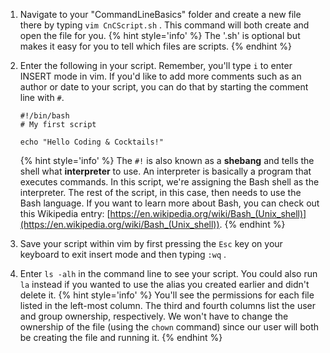 1. Navigate to your "CommandLineBasics" folder and create a new file there by typing `vim CnCScript.sh` <i class="fa fa-share fa-rotate-180"></i>. This command will both create and open the file for you.
    {% hint style='info' %}
The '.sh' is optional but makes it easy for you to tell which files are scripts.
    {% endhint %}

2. Enter the following in your script. Remember, you'll type `i` to enter INSERT mode in vim. If you'd like to add more comments such as an author or date to your script, you can do that by starting the comment line with `#`.

    ```
    #!/bin/bash
    # My first script

    echo "Hello Coding & Cocktails!"
    ```
    {% hint style='info' %}
The `#!` is also known as a **shebang** and tells the shell what **interpreter** to use. An interpreter is basically a program that executes commands. In this script, we're assigning the Bash shell as the interpreter. The rest of the script, in this case, then needs to use the Bash language. If you want to learn more about Bash, you can check out this Wikipedia entry: [https://en.wikipedia.org/wiki/Bash_(Unix_shell)](https://en.wikipedia.org/wiki/Bash_(Unix_shell)).
    {% endhint %}

3. Save your script within vim by first pressing the `Esc` key on your keyboard to exit insert mode and then typing `:wq` <i class="fa fa-share fa-rotate-180"></i>.

4. Enter `ls -alh` <i class="fa fa-share fa-rotate-180"></i> in the command line to see your script. You could also run `la` instead if you wanted to use the alias you created earlier and didn't delete it.
    {% hint style='info' %}
You'll see the permissions for each file listed in the left-most column. The third and fourth columns list the user and group ownership, respectively. We won't have to change the ownership of the file (using the `chown` command) since our user will both be creating the file and running it.
    {% endhint %}